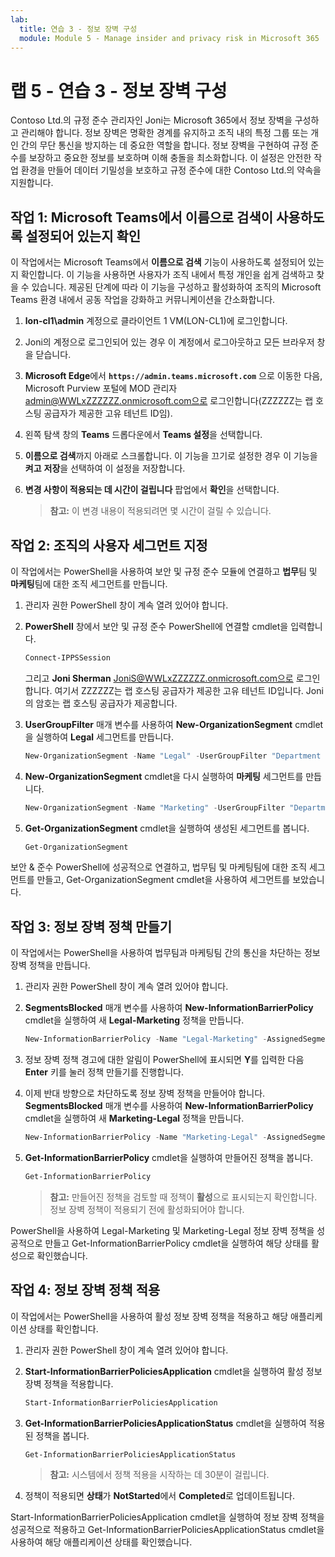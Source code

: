 ```yaml
---
lab:
  title: 연습 3 - 정보 장벽 구성
  module: Module 5 - Manage insider and privacy risk in Microsoft 365
---
```


# 랩 5 - 연습 3 - 정보 장벽 구성

Contoso Ltd.의 규정 준수 관리자인 Joni는 Microsoft 365에서 정보 장벽을 구성하고 관리해야 합니다. 정보 장벽은 명확한 경계를 유지하고 조직 내의 특정 그룹 또는 개인 간의 무단 통신을 방지하는 데 중요한 역할을 합니다. 정보 장벽을 구현하여 규정 준수를 보장하고 중요한 정보를 보호하며 이해 충돌을 최소화합니다. 이 설정은 안전한 작업 환경을 만들어 데이터 기밀성을 보호하고 규정 준수에 대한 Contoso Ltd.의 약속을 지원합니다.

## 작업 1: Microsoft Teams에서 이름으로 검색이 사용하도록 설정되어 있는지 확인

이 작업에서는 Microsoft Teams에서 **이름으로 검색** 기능이 사용하도록 설정되어 있는지 확인합니다. 이 기능을 사용하면 사용자가 조직 내에서 특정 개인을 쉽게 검색하고 찾을 수 있습니다. 제공된 단계에 따라 이 기능을 구성하고 활성화하여 조직의 Microsoft Teams 환경 내에서 공동 작업을 강화하고 커뮤니케이션을 간소화합니다.

1. **lon-cl1\admin** 계정으로 클라이언트 1 VM(LON-CL1)에 로그인합니다.

1. Joni의 계정으로 로그인되어 있는 경우 이 계정에서 로그아웃하고 모든 브라우저 창을 닫습니다.

1. **Microsoft Edge**에서 **`https://admin.teams.microsoft.com`** 으로 이동한 다음, Microsoft Purview 포털에 MOD 관리자 admin@WWLxZZZZZZ.onmicrosoft.com으로 로그인합니다(ZZZZZZ는 랩 호스팅 공급자가 제공한 고유 테넌트 ID임).

1. 왼쪽 탐색 창의 **Teams** 드롭다운에서 **Teams 설정**을 선택합니다.

1. **이름으로 검색**까지 아래로 스크롤합니다. 이 기능을 끄기로 설정한 경우 이 기능을 **켜고** **저장**을 선택하여 이 설정을 저장합니다.

1. **변경 사항이 적용되는 데 시간이 걸립니다** 팝업에서 **확인**을 선택합니다.

    >**참고:** 이 변경 내용이 적용되려면 몇 시간이 걸릴 수 있습니다.

## 작업 2: 조직의 사용자 세그먼트 지정

이 작업에서는 PowerShell을 사용하여 보안 및 규정 준수 모듈에 연결하고 **법무**팀 및 **마케팅**팀에 대한 조직 세그먼트를 만듭니다.

1. 관리자 권한 PowerShell 창이 계속 열려 있어야 합니다.

1. **PowerShell** 창에서 보안 및 규정 준수 PowerShell에 연결할 cmdlet을 입력합니다.

    ````powershell
    Connect-IPPSSession
    ````

    그리고 **Joni Sherman** JoniS@WWLxZZZZZZ.onmicrosoft.com으로 로그인합니다. 여기서 ZZZZZZ는 랩 호스팅 공급자가 제공한 고유 테넌트 ID입니다.  Joni의 암호는 랩 호스팅 공급자가 제공합니다.

1. **UserGroupFilter** 매개 변수를 사용하여 **New-OrganizationSegment** cmdlet을 실행하여 **Legal** 세그먼트를 만듭니다.

    ````powershell
    New-OrganizationSegment -Name "Legal" -UserGroupFilter "Department -eq 'Legal'"
    ````

1. **New-OrganizationSegment** cmdlet을 다시 실행하여 **마케팅** 세그먼트를 만듭니다.

    ````powershell
    New-OrganizationSegment -Name "Marketing" -UserGroupFilter "Department -eq 'Marketing'"
    ````

1. **Get-OrganizationSegment** cmdlet을 실행하여 생성된 세그먼트를 봅니다.

    ````powershell
    Get-OrganizationSegment
    ````

보안 & 준수 PowerShell에 성공적으로 연결하고, 법무팀 및 마케팅팀에 대한 조직 세그먼트를 만들고, Get-OrganizationSegment cmdlet을 사용하여 세그먼트를 보았습니다.

## 작업 3: 정보 장벽 정책 만들기

이 작업에서는 PowerShell을 사용하여 법무팀과 마케팅팀 간의 통신을 차단하는 정보 장벽 정책을 만듭니다.

1. 관리자 권한 PowerShell 창이 계속 열려 있어야 합니다.

1. **SegmentsBlocked** 매개 변수를 사용하여 **New-InformationBarrierPolicy** cmdlet을 실행하여 새 **Legal-Marketing** 정책을 만듭니다.

    ````powershell
    New-InformationBarrierPolicy -Name "Legal-Marketing" -AssignedSegment "Legal" -SegmentsBlocked "Marketing" -State Active
    ````

1. 정보 장벽 정책 경고에 대한 알림이 PowerShell에 표시되면 **Y**를 입력한 다음 **Enter** 키를 눌러 정책 만들기를 진행합니다.

1. 이제 반대 방향으로 차단하도록 정보 장벽 정책을 만들어야 합니다. **SegmentsBlocked** 매개 변수를 사용하여 **New-InformationBarrierPolicy** cmdlet을 실행하여 새 **Marketing-Legal** 정책을 만듭니다.

    ````powershell
    New-InformationBarrierPolicy -Name "Marketing-Legal" -AssignedSegment "Marketing" -SegmentsBlocked "Legal" -State Active
    ````

1. **Get-InformationBarrierPolicy** cmdlet을 실행하여 만들어진 정책을 봅니다.

    ````powershell
    Get-InformationBarrierPolicy
    ````

    >**참고:** 만들어진 정책을 검토할 때 정책이 **활성**으로 표시되는지 확인합니다. 정보 장벽 정책이 적용되기 전에 활성화되어야 합니다.

PowerShell을 사용하여 Legal-Marketing 및 Marketing-Legal 정보 장벽 정책을 성공적으로 만들고 Get-InformationBarrierPolicy cmdlet을 실행하여 해당 상태를 활성으로 확인했습니다.

## 작업 4: 정보 장벽 정책 적용

이 작업에서는 PowerShell을 사용하여 활성 정보 장벽 정책을 적용하고 해당 애플리케이션 상태를 확인합니다.

1. 관리자 권한 PowerShell 창이 계속 열려 있어야 합니다.

1. **Start-InformationBarrierPoliciesApplication** cmdlet을 실행하여 활성 정보 장벽 정책을 적용합니다.

    ````powershell
    Start-InformationBarrierPoliciesApplication
    ````

1. **Get-InformationBarrierPoliciesApplicationStatus** cmdlet을 실행하여 적용된 정책을 봅니다.

    ````powershell
    Get-InformationBarrierPoliciesApplicationStatus
    ````

    >**참고:** 시스템에서 정책 적용을 시작하는 데 30분이 걸립니다.

1. 정책이 적용되면 **상태**가 **NotStarted**에서 **Completed**로 업데이트됩니다.

Start-InformationBarrierPoliciesApplication cmdlet을 실행하여 정보 장벽 정책을 성공적으로 적용하고 Get-InformationBarrierPoliciesApplicationStatus cmdlet을 사용하여 해당 애플리케이션 상태를 확인했습니다.

